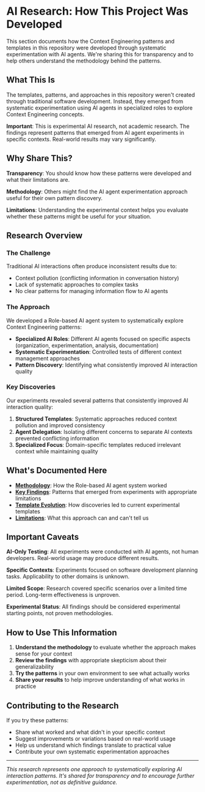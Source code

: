 # AI Research: How This Project Was Developed

This section documents how the Context Engineering patterns and templates in this repository were developed through systematic experimentation with AI agents. We're sharing this for transparency and to help others understand the methodology behind the patterns.

## What This Is

The templates, patterns, and approaches in this repository weren't created through traditional software development. Instead, they emerged from systematic experimentation using AI agents in specialized roles to explore Context Engineering concepts.

**Important**: This is experimental AI research, not academic research. The findings represent patterns that emerged from AI agent experiments in specific contexts. Real-world results may vary significantly.

## Why Share This?

**Transparency**: You should know how these patterns were developed and what their limitations are.

**Methodology**: Others might find the AI agent experimentation approach useful for their own pattern discovery.

**Limitations**: Understanding the experimental context helps you evaluate whether these patterns might be useful for your situation.

## Research Overview

### The Challenge
Traditional AI interactions often produce inconsistent results due to:
- Context pollution (conflicting information in conversation history)
- Lack of systematic approaches to complex tasks
- No clear patterns for managing information flow to AI agents

### The Approach
We developed a Role-based AI agent system to systematically explore Context Engineering patterns:

- **Specialized AI Roles**: Different AI agents focused on specific aspects (organization, experimentation, analysis, documentation)
- **Systematic Experimentation**: Controlled tests of different context management approaches
- **Pattern Discovery**: Identifying what consistently improved AI interaction quality

### Key Discoveries
Our experiments revealed several patterns that consistently improved AI interaction quality:

1. **Structured Templates**: Systematic approaches reduced context pollution and improved consistency
2. **Agent Delegation**: Isolating different concerns to separate AI contexts prevented conflicting information
3. **Specialized Focus**: Domain-specific templates reduced irrelevant context while maintaining quality

## What's Documented Here

- **[Methodology](./methodology.md)**: How the Role-based AI agent system worked
- **[Key Findings](./findings.md)**: Patterns that emerged from experiments with appropriate limitations
- **[Template Evolution](./template-evolution.md)**: How discoveries led to current experimental templates
- **[Limitations](./limitations.md)**: What this approach can and can't tell us

## Important Caveats

**AI-Only Testing**: All experiments were conducted with AI agents, not human developers. Real-world usage may produce different results.

**Specific Contexts**: Experiments focused on software development planning tasks. Applicability to other domains is unknown.

**Limited Scope**: Research covered specific scenarios over a limited time period. Long-term effectiveness is unproven.

**Experimental Status**: All findings should be considered experimental starting points, not proven methodologies.

## How to Use This Information

1. **Understand the methodology** to evaluate whether the approach makes sense for your context
2. **Review the findings** with appropriate skepticism about their generalizability  
3. **Try the patterns** in your own environment to see what actually works
4. **Share your results** to help improve understanding of what works in practice

## Contributing to the Research

If you try these patterns:
- Share what worked and what didn't in your specific context
- Suggest improvements or variations based on real-world usage
- Help us understand which findings translate to practical value
- Contribute your own systematic experimentation approaches

---

*This research represents one approach to systematically exploring AI interaction patterns. It's shared for transparency and to encourage further experimentation, not as definitive guidance.*